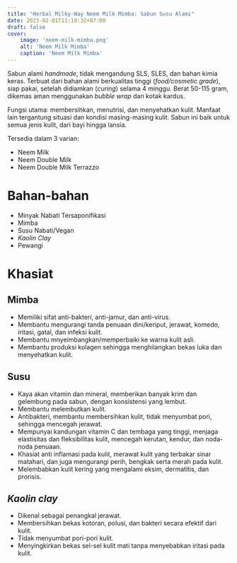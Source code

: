 ```yaml
---
title: "Herbal Milky-Way Neem Milk Mimba: Sabun Susu Alami"
date: 2023-02-01T11:19:32+07:00
draft: false
cover:
    image: 'neem-milk-mimba.png'
    alt: 'Neem Milk Mimba'
    caption: 'Neem Milk Mimba'
---
```

Sabun alami *handmade*, tidak mengandung SLS, SLES, dan bahan kimia
keras. Terbuat dari bahan alami berkualitas tinggi (*food/cosmetic
grade*), siap pakai, setelah didiamkan (*curing*) selama 4 minggu.
Berat 50-115 gram, dikemas aman menggunakan *bubble wrap* dan kotak
kardus.

Fungsi utama: membersihkan, menutrisi, dan menyehatkan kulit.
Manfaat lain tergantung situasi dan kondisi masing-masing kulit.
Sabun ini baik untuk semua jenis kulit, dari bayi hingga lansia.

Tersedia dalam 3 varian:
- Neem Milk
- Neem Double Milk
- Neem Double Milk Terrazzo

# Bahan-bahan
- Minyak Nabati Tersaponifikasi
- Mimba
- Susu Nabati/Vegan
- *Kaolin Clay*
- Pewangi

# Khasiat
## Mimba
- Memiliki sifat anti-bakteri, anti-jamur, dan anti-virus.
- Membantu mengurangi tanda penuaan dini/keriput, jerawat, komedo,
iritasi, gatal, dan infeksi kulit.
- Membantu mnyeimbangkan/memperbaiki ke warna kulit asli.
- Membantu produksi kolagen sehingga menghilangkan bekas luka dan
menyehatkan kulit.

## Susu
- Kaya akan vitamin dan mineral, memberikan banyak krim dan gelembung
pada sabun, dengan konsistensi yang lembut.
- Membantu melembutkan kulit.
- Antibakteri, membantu membersihkan kulit, tidak menyumbat pori,
sehingga mencegah jerawat.
- Mempunyai kandungan vitamin C dan tembaga yang tinggi, menjaga
elastisitas dan fleksibilitas kulit, mencegah kerutan, kendur, dan
noda-noda penuaan.
- Khasiat anti inflamasi pada kulit, merawat kulit yang terbakar sinar matahari,
dan juga mengurangi perih, bengkak serta merah pada kulit. 
- Melembabkan kulit kering yang mengalami eksim, dermatitis, dan prorisis.

## *Kaolin clay*
- Dikenal sebagai penangkal jerawat.
- Membersihkan bekas kotoran, polusi, dan bakteri secara efektif dari
kulit.
- Tidak menyumbat pori-pori kulit.
- Menyingkirkan bekas sel-sel kulit mati tanpa menyebabkan iritasi pada
kulit.
